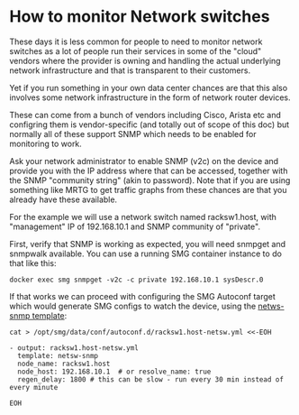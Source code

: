# How to monitor Network switches

These days it is less common for people to need to monitor network switches as a lot of people run their services in some of the "cloud" vendors where the provider is owning and handling the actual underlying network infrastructure and that is transparent to their customers.

Yet if you run something in your own data center chances are that this also involves some network infrastructure in the form of network router devices.

These can come from a bunch of vendors including Cisco, Arista etc and configring them is vendor-specific (and totally out of scope of this doc) but normally all of these support SNMP which needs to be enabled for monitoring to work.

Ask your network administrator to enable SNMP (v2c) on the device and provide you with the IP address where that can be accessed, together with the SNMP "community string" (akin to password). Note that if you are using something like MRTG to get traffic graphs from these chances are that you already have these available.

For the example we will use a network switch named racksw1.host, with "management" IP of 192.168.10.1 and SNMP community of "private".

First, verify that SNMP is working as expected, you will need snmpget and snmpwalk available. You can use a running SMG container instance to do that like this:

    docker exec smg snmpget -v2c -c private 192.168.10.1 sysDescr.0

If that works we can proceed with configuring the SMG Autoconf target which would generate SMG configs to watch the device, using the [netws-snmp template](https://github.com/asen/smg/blob/master/smgconf/ac-templates/netsw-snmp.yml.ssp):

    cat > /opt/smg/data/conf/autoconf.d/racksw1.host-netsw.yml <<-EOH

    - output: racksw1.host-netsw.yml
      template: netsw-snmp
      node_name: racksw1.host
      node_host: 192.168.10.1  # or resolve_name: true
      regen_delay: 1800 # this can be slow - run every 30 min instead of every minute

    EOH

